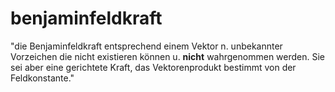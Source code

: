 # benjaminfeldkraft
"die Benjaminfeldkraft entsprechend einem Vektor n. unbekannter Vorzeichen die nicht existieren können u. **nicht** wahrgenommen werden. 
Sie sei aber eine gerichtete Kraft, das Vektorenprodukt bestimmt von der Feldkonstante."
